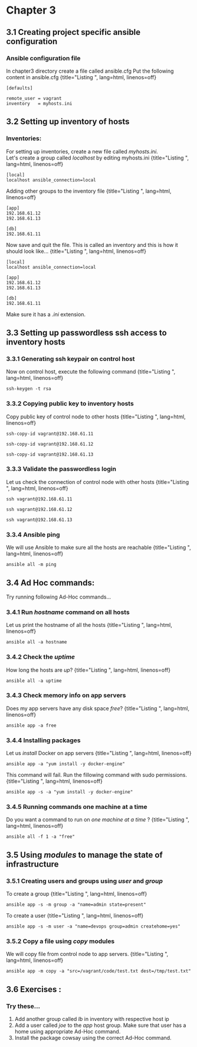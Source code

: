 # Chapter 3

## 3.1 Creating project specific ansible configuration
###  Ansible configuration file
In chapter3 directory create a file called ansible.cfg
Put the following content in ansible.cfg
{title="Listing ", lang=html, linenos=off}
~~~~~~~
[defaults]

remote_user = vagrant
inventory   = myhosts.ini
~~~~~~~

## 3.2 Setting up inventory of hosts
### Inventories:

For setting up inventories, create a new file called *myhosts.ini*.  
Let's create a group called *localhost* by editing myhosts.ini
{title="Listing ", lang=html, linenos=off}
~~~~~~~
[local]
localhost ansible_connection=local
~~~~~~~
Adding other groups to the inventory file
{title="Listing ", lang=html, linenos=off}
~~~~~~~
[app]
192.168.61.12
192.168.61.13

[db]
192.168.61.11
~~~~~~~

Now save and quit the file. This is called an inventory and this is how it should look like...
{title="Listing ", lang=html, linenos=off}
~~~~~~~
[local]
localhost ansible_connection=local

[app]
192.168.61.12
192.168.61.13

[db]
192.168.61.11

~~~~~~~

Make sure it has a *.ini* extension.


## 3.3 Setting up passwordless ssh access to inventory hosts
### 3.3.1 Generating ssh keypair on control host
Now on control host, execute the following command
{title="Listing ", lang=html, linenos=off}
~~~~~~~
ssh-keygen -t rsa
~~~~~~~
### 3.3.2 Copying public key to inventory hosts
Copy public key of control node to other hosts
{title="Listing ", lang=html, linenos=off}
~~~~~~~
ssh-copy-id vagrant@192.168.61.11

ssh-copy-id vagrant@192.168.61.12

ssh-copy-id vagrant@192.168.61.13
~~~~~~~
### 3.3.3 Validate the passwordless login
Let us check the connection of control node with other hosts
{title="Listing ", lang=html, linenos=off}
~~~~~~~
ssh vagrant@192.168.61.11

ssh vagrant@192.168.61.12

ssh vagrant@192.168.61.13
~~~~~~~
### 3.3.4 Ansible ping
We will use Ansible to make sure all the hosts are reachable
{title="Listing ", lang=html, linenos=off}
~~~~~~~
ansible all -m ping
~~~~~~~

## 3.4 Ad Hoc commands:
Try running following Ad-Hoc commands...
### 3.4.1 Run *hostname* command on all hosts
Let us print the hostname of all the hosts
{title="Listing ", lang=html, linenos=off}
~~~~~~~
ansible all -a hostname
~~~~~~~
### 3.4.2 Check the *uptime*
How long the hosts are *up*?
{title="Listing ", lang=html, linenos=off}
~~~~~~~
ansible all -a uptime
~~~~~~~
### 3.4.3 Check memory info on app servers
Does my app servers have any disk space *free*?
{title="Listing ", lang=html, linenos=off}
~~~~~~~
ansible app -a free
~~~~~~~
### 3.4.4 Installing packages
Let us *install* Docker on app servers
{title="Listing ", lang=html, linenos=off}
~~~~~~~
ansible app -a "yum install -y docker-engine"
~~~~~~~
This command will fail. Run the fillowing command with sudo permissions.
{title="Listing ", lang=html, linenos=off}
~~~~~~~
ansible app -s -a "yum install -y docker-engine"
~~~~~~~
### 3.4.5 Running commands one machine at a time
Do you want a command to run on *one machine at a time* ?
{title="Listing ", lang=html, linenos=off}
~~~~~~~
ansible all -f 1 -a "free"
~~~~~~~
## 3.5 Using *modules* to manage the state of infrastructure
### 3.5.1 Creating users and groups using *user* and *group*
To create a group
{title="Listing ", lang=html, linenos=off}
~~~~~~~
ansible app -s -m group -a "name=admin state=present"
~~~~~~~
To create a user
{title="Listing ", lang=html, linenos=off}
~~~~~~~
ansible app -s -m user -a "name=devops group=admin createhome=yes"
~~~~~~~

### 3.5.2 Copy a file using *copy* modules
We will copy file from control node to app servers.
{title="Listing ", lang=html, linenos=off}
~~~~~~~
ansible app -m copy -a "src=/vagrant/code/test.txt dest=/tmp/test.txt"
~~~~~~~

## 3.6 Exercises :
### Try these...
1. Add another group called *lb* in inventory with respective host ip
2. Add a user called *joe* to the *app* host group. Make sure that user has a home using appropriate Ad-Hoc command.
3. Install the package cowsay using the correct Ad-Hoc command.
